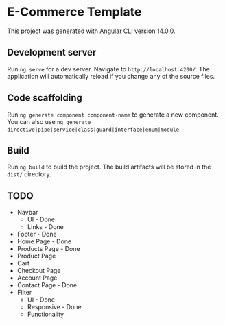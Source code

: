# E-Commerce Template

This project was generated with [Angular CLI](https://github.com/angular/angular-cli) version 14.0.0.

## Development server

Run `ng serve` for a dev server. Navigate to `http://localhost:4200/`. The application will automatically reload if you change any of the source files.

## Code scaffolding

Run `ng generate component component-name` to generate a new component. You can also use `ng generate directive|pipe|service|class|guard|interface|enum|module`.

## Build

Run `ng build` to build the project. The build artifacts will be stored in the `dist/` directory.

## TODO

- Navbar
    - UI - Done
    - Links - Done
- Footer - Done
- Home Page - Done
- Products Page - Done
- Product Page
- Cart
- Checkout Page
- Account Page
- Contact Page - Done
- Filter
    - UI - Done
    - Responsive - Done
    - Functionality